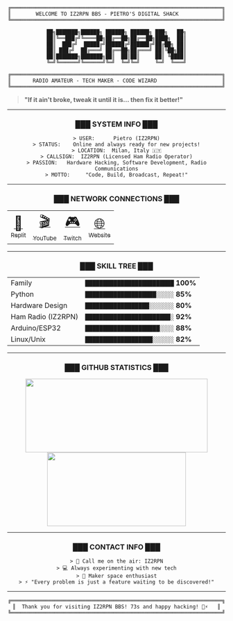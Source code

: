 <div align="center">

```
╔════════════════════════════════════════════════════════════════════╗
║        WELCOME TO IZ2RPN BBS - PIETRO'S DIGITAL SHACK              ║
╚════════════════════════════════════════════════════════════════════╝

██╗███████╗██████╗ ██████╗ ██████╗ ███╗   ██╗
██║╚══███╔╝╚════██╗██╔══██╗██╔══██╗████╗  ██║
██║  ███╔╝  █████╔╝██████╔╝██████╔╝██╔██╗ ██║
██║ ███╔╝  ██╔═══╝ ██╔══██╗██╔═══╝ ██║╚██╗██║
██║███████╗███████╗██║  ██║██║     ██║ ╚████║
╚═╝╚══════╝╚══════╝╚═╝  ╚═╝╚═╝     ╚═╝  ╚═══╝

╔════════════════════════════════════════════════════════════════════╗
║       RADIO AMATEUR - TECH MAKER - CODE WIZARD                     ║
╚════════════════════════════════════════════════════════════════════╝
```

</div>

> **"If it ain't broke, tweak it until it is... then fix it better!"**

---

<div align="center">

### ███ SYSTEM INFO ███

```
> USER:      Pietro (IZ2RPN)
> STATUS:    Online and always ready for new projects!
> LOCATION:  Milan, Italy 🇮🇹
> CALLSIGN:  IZ2RPN (Licensed Ham Radio Operator)
> PASSION:   Hardware Hacking, Software Development, Radio Communications
> MOTTO:     "Code, Build, Broadcast, Repeat!"
```
</div>

---

<div align="center">

### ███ NETWORK CONNECTIONS ███

<table>
  <tr>
    <td align="center">
      <a href="https://replit.com/@iz2rpn">
        <span style="font-size: 2em;">🤖</span><br>
        <sub>Replit</sub>
      </a>
    </td>
    <td align="center">
      <a href="https://www.youtube.com/@PietroM">
        <span style="font-size: 2em;">🎬</span><br>
        <sub>YouTube</sub>
      </a>
    </td>
    <td align="center">
      <a href="https://www.twitch.tv/pietro_iz2rpn">
        <span style="font-size: 2em;">🎮</span><br>
        <sub>Twitch</sub>
      </a>
    </td>
    <td align="center">
      <a href="https://iz2rpn.altervista.org/">
        <span style="font-size: 2em;">🌐</span><br>
        <sub>Website</sub>
      </a>
    </td>
  </tr>
</table>

</div>

---

<div align="center">

### ███ SKILL TREE ███

<table>
  <tr>
    <td>Family</td>
    <td>
      <code>█████████████████████████</code> <b>100%</b>
    </td>
  </tr>
  <tr>
    <td>Python</td>
    <td>
      <code>████████████████████░░░░░</code> <b>85%</b>
    </td>
  </tr>
  <tr>
    <td>Hardware Design</td>
    <td>
      <code>██████████████████░░░░░░░</code> <b>80%</b>
    </td>
  </tr>
  <tr>
    <td>Ham Radio (IZ2RPN)</td>
    <td>
      <code>████████████████████████░</code> <b>92%</b>
    </td>
  </tr>
  <tr>
    <td>Arduino/ESP32</td>
    <td>
      <code>█████████████████████░░░░</code> <b>88%</b>
    </td>
  </tr>
  <tr>
    <td>Linux/Unix</td>
    <td>
      <code>███████████████████░░░░░░</code> <b>82%</b>
    </td>
  </tr>
</table>
</div>

---

<div align="center">

### ███ GITHUB STATISTICS ███

<a href="https://github.com/Pepyn0/github-readme-stats">
  <img width=420 height=170 align="center" src="https://github-readme-stats.vercel.app/api?username=iz2rpn&theme=merko&show_icons=true&title_color=00ff41&icon_color=00ff41&bg_color=0d1117&hide_border=true" />
</a>
<a href="https://github.com/Pepyn0/github-readme-stats">
  <img width=320 height=170 align="center" src="https://github-readme-stats.vercel.app/api/top-langs/?username=iz2rpn&theme=merko&layout=compact&title_color=00ff41&icon_color=00ff41&bg_color=0d1117&hide_border=true" />
</a>

</div>

---

<div align="center">

### ███ CONTACT INFO ███

```
> 📡 Call me on the air: IZ2RPN
> 💻 Always experimenting with new tech
> 🔧 Maker space enthusiast
> ⚡ "Every problem is just a feature waiting to be discovered!"
```
</div>

---

<div align="center">

```
╔════════════════════════════════════════════════════════════════════╗
║  Thank you for visiting IZ2RPN BBS! 73s and happy hacking! 📡⚡   ║
╚════════════════════════════════════════════════════════════════════╝
```
</div>

<!--
**iz2rpn/iz2rpn** is a ✨ _special_ ✨ repository because its `README.md` (this file) appears on your GitHub profile.
-->
